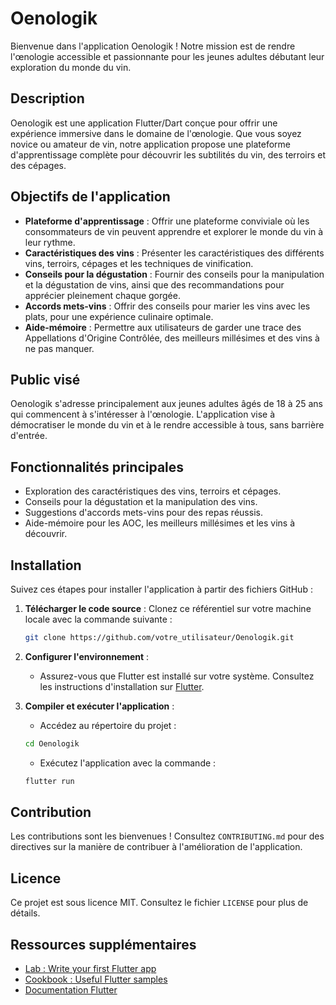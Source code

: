 # Oenologik

Bienvenue dans l'application Oenologik ! Notre mission est de rendre l'œnologie accessible et passionnante pour les jeunes adultes débutant leur exploration du monde du vin.

## Description

Oenologik est une application Flutter/Dart conçue pour offrir une expérience immersive dans le domaine de l'œnologie. Que vous soyez novice ou amateur de vin, notre application propose une plateforme d'apprentissage complète pour découvrir les subtilités du vin, des terroirs et des cépages.

## Objectifs de l'application

- **Plateforme d'apprentissage** : Offrir une plateforme conviviale où les consommateurs de vin peuvent apprendre et explorer le monde du vin à leur rythme.
- **Caractéristiques des vins** : Présenter les caractéristiques des différents vins, terroirs, cépages et les techniques de vinification.
- **Conseils pour la dégustation** : Fournir des conseils pour la manipulation et la dégustation de vins, ainsi que des recommandations pour apprécier pleinement chaque gorgée.
- **Accords mets-vins** : Offrir des conseils pour marier les vins avec les plats, pour une expérience culinaire optimale.
- **Aide-mémoire** : Permettre aux utilisateurs de garder une trace des Appellations d'Origine Contrôlée, des meilleurs millésimes et des vins à ne pas manquer.

## Public visé

Oenologik s'adresse principalement aux jeunes adultes âgés de 18 à 25 ans qui commencent à s'intéresser à l'œnologie. L'application vise à démocratiser le monde du vin et à le rendre accessible à tous, sans barrière d'entrée.

## Fonctionnalités principales

- Exploration des caractéristiques des vins, terroirs et cépages.
- Conseils pour la dégustation et la manipulation des vins.
- Suggestions d'accords mets-vins pour des repas réussis.
- Aide-mémoire pour les AOC, les meilleurs millésimes et les vins à découvrir.

## Installation

Suivez ces étapes pour installer l'application à partir des fichiers GitHub :

1. **Télécharger le code source** : Clonez ce référentiel sur votre machine locale avec la commande suivante :

   ```bash
   git clone https://github.com/votre_utilisateur/Oenologik.git
   ```

2. **Configurer l'environnement** :

   - Assurez-vous que Flutter est installé sur votre système. Consultez les instructions d'installation sur [Flutter](https://flutter.dev/docs/get-started/install).

3. **Compiler et exécuter l'application** :

   - Accédez au répertoire du projet :

   ```bash
   cd Oenologik
   ```

   - Exécutez l'application avec la commande :

   ```bash
   flutter run
   ```

## Contribution

Les contributions sont les bienvenues ! Consultez `CONTRIBUTING.md` pour des directives sur la manière de contribuer à l'amélioration de l'application.

## Licence

Ce projet est sous licence MIT. Consultez le fichier `LICENSE` pour plus de détails.

## Ressources supplémentaires

- [Lab : Write your first Flutter app](https://docs.flutter.dev/get-started/codelab)
- [Cookbook : Useful Flutter samples](https://docs.flutter.dev/cookbook)
- [Documentation Flutter](https://docs.flutter.dev/)

```














